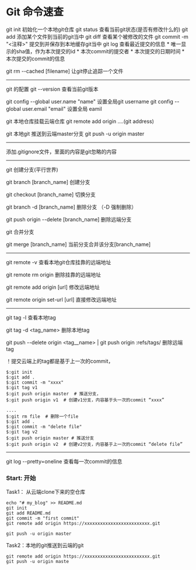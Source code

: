 # Git 命令速查

git init 初始化一个本地git仓库
git status 查看当前git状态(是否有修改什么的)
git add <filename> 添加某个文件到当前的git当中
git diff <filename>  查看某个被修改的文件
git commit -m "<注释>"  提交到并保存到本地缓存git当中
git log 查看最近提交的信息
    * 唯一显示的sha值，作为本次提交的id
    * 本次commit的提交者
    * 本次提交的日期时间
    * 本次提交的commit的信息

git rm --cached [filename] 让git停止追踪一个文件

----

git 的配置
git --version 查看当前git版本

git config --global user.name "name"  设置全局git username
git config --global user.email "email"  设置全局 eamil

git 本地仓库挂载云端仓库
git remote add origin ....(git address)

git 本地git 推送到云端master分支
git push -u origin master

-------------------------------

添加.gitignore文件，里面的内容是git忽略的内容

-------------------

git 创建分支(平行世界)

git branch [branch_name] 创建分支

git checkout [branch_name]  切换分支

git branch -d [branch_name] 删除分支 （-D 强制删除）

git push origin --delete [branch_name] 删除远端分支

git 合并分支 

git merge [branch_name]  当前分支合并该分支[branch_name] 

---------------------

git remote -v 查看本地git仓库挂靠的远端地址

git remote rm origin 删除挂靠的远端地址

git remote add origin [url] 修改远端地址

git remote origin set-url [url] 直接修改远端地址

---------------------------

git tag -l 查看本地tag

git tag -d <tag_name>  删除本地tag

git push --delete origin <tag__name> |  git push origin :refs/tags/<tag>  删除远端tag

！提交云端上的tag都是基于上一次的commit，

```git
$:git init
$:git add .
$:git commit -m "xxxx"
$:git tag v1
$:git push origin master  # 推送分支，
$:git push origin v1  # 创建v1分支，内容基于头一次的commit “xxxx”

....
$:git rm file  # 删除一个file
$:git add .
$:git commit -m "delete file"
$:git tag v2
$:git push origin master # 推送分支
$:git push origin v2  # 创建v2分支，内容基于上一次的commit “delete file”
```

--------------

git log --pretty=oneline 查看每一次commit的信息

### Start: 开始

Task1： 从云端clone下来的空仓库

```shell
echo "# my_blog" >> README.md
git init
git add README.md
git commit -m "first commit"
git remote add origin https://xxxxxxxxxxxxxxxxxxxxxxxxx.git

git push -u origin master
```

Task2：本地的git推送到云端的git

```shell
git remote add origin https://xxxxxxxxxxxxxxxxxxxxxxxxx.git
git push -u origin maste
```
